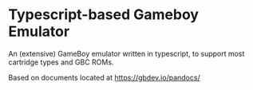 # Typescript-based Gameboy Emulator

An (extensive) GameBoy emulator written in typescript, to support most cartridge types and GBC ROMs.

Based on documents located at https://gbdev.io/pandocs/

